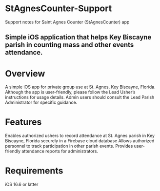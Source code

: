 # StAgnesCounter-Support
Support notes for Saint Agnes Counter (StAgnesCounter) app

## Simple iOS application that helps Key Biscayne parish in counting mass and other events attendance. 

# Overview
A simple iOS app for private group use at St. Agnes, Key Biscayne, Florida. Although the app is user-friendly, please follow the Lead Usher’s instructions for usage details. Admin users should consult the Lead Parish Administrator for specific guidance.

# Features
Enables authorized ushers to record attendance at St. Agnes parish in Key Biscayne, Florida
securely in a Firebase cloud database
Allows authorized personnel to track participation in other parish events.
Provides user-friendly attendance reports for administrators.

# Requirements
iOS 16.6 or latter

